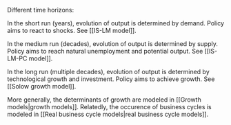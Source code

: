 Different time horizons:

In the short run (years), evolution of output is determined by demand. Policy aims to react to shocks.
See [[IS-LM model]].

In the medium run (decades), evolution of output is determined by supply.
Policy aims to reach natural unemployment and potential output.
See [[IS-LM-PC model]].

In the long run (multiple decades), evolution of output is determined by technological growth and investment. Policy aims to achieve growth.
See [[Solow growth model]].

More generally, the determinants of growth are modeled in [[Growth models|growth models]].
Relatedly, the occurence of business cycles is modeled in [[Real business cycle models|real business cycle models]].